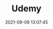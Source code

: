 ---
layout: post
title: Udemy
date: 2021-09-09 13:07:45
last_modified_at : 2021-09-09 13:07:45
parent: Mooc
has_children: true
nav_order: 2
---